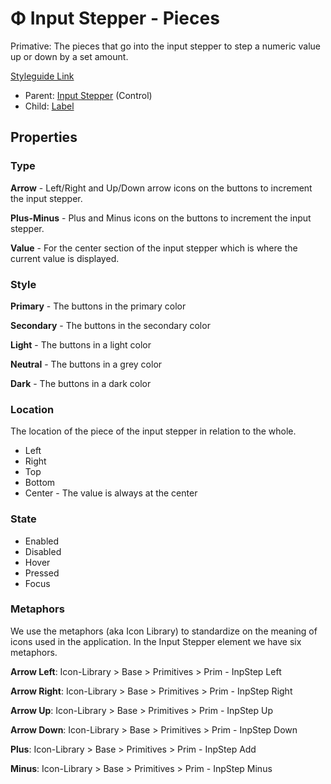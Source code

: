 # Φ Input Stepper - Pieces

Primative: The pieces that go into the input stepper to step a numeric value up or down by a set amount.

[Styleguide Link](https://zpl.io/a7pK0qj)

* Parent: [Input Stepper](./) (Control)
* Child: [Label](../label.md)

## Properties

### Type

**Arrow** - Left/Right and Up/Down arrow icons on the buttons to increment the input stepper.

**Plus-Minus** - Plus and Minus icons on the buttons to increment the input stepper.

**Value** - For the center section of the input stepper which is where the current value is displayed.

### Style

**Primary** - The buttons in the primary color

**Secondary** - The buttons in the secondary color

**Light** - The buttons in a light color

**Neutral** - The buttons in a grey color

**Dark** - The buttons in a dark color

### Location

The location of the piece of the input stepper in relation to the whole.

* Left
* Right
* Top
* Bottom
* Center - The value is always at the center

### State

* Enabled
* Disabled
* Hover
* Pressed
* Focus

### Metaphors

We use the metaphors (aka Icon Library) to standardize on the meaning of icons used in the application. In the Input Stepper element we have six metaphors.

**Arrow Left**: Icon-Library > Base > Primitives > Prim - InpStep Left

**Arrow Right**: Icon-Library > Base > Primitives > Prim - InpStep Right

**Arrow Up**: Icon-Library > Base > Primitives > Prim - InpStep Up

**Arrow Down**: Icon-Library > Base > Primitives > Prim - InpStep Down

**Plus**: Icon-Library > Base > Primitives > Prim - InpStep Add

**Minus**: Icon-Library > Base > Primitives > Prim - InpStep Minus

